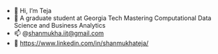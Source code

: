 - 👋 Hi, I’m Teja
- 🌱 A graduate student at Georgia Tech Mastering Computational Data Science and Business Analytics
- 📫 @shanmukha.iit@gmail.com
- 📂 https://www.linkedin.com/in/shanmukhateja/

<!---
shaneydota/shaneydota is a ✨ special ✨ repository because its `README.md` (this file) appears on your GitHub profile.
You can click the Preview link to take a look at your changes.
--->
